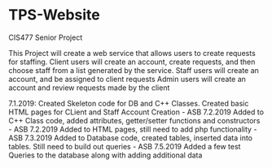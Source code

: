 # TPS-Website
CIS477 Senior Project

This Project will create a web service that allows users to create requests for staffing.
Client users will create an account, create requests, and then choose staff from a list generated by the service.
Staff users will create an account, and be assigned to client requests
Admin users will create an account and review requests made by the client

7.1.2019: Created Skeleton code for DB and C++ Classes. Created basic HTML pages for CLient and Staff Account Creation - ASB 
7.2.2019 Added to C++ Class code, added attributes, getter/setter functions and constructors - ASB
7.2.2019 Added to HTML pages, still need to add php functionality - ASB
7.3.2019 Added to Database code, created tables, inserted data into tables. Still need to build out queries - ASB
7.5.2019 Added a few test Queries to the database along with adding additional data
